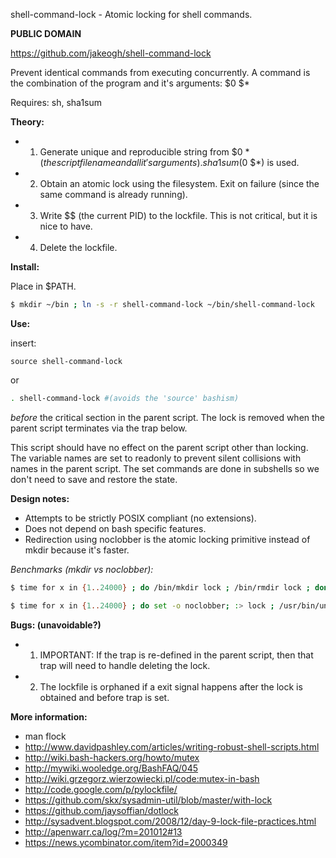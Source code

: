 shell-command-lock - Atomic locking for shell commands.

**PUBLIC DOMAIN**

https://github.com/jakeogh/shell-command-lock

Prevent identical commands from executing concurrently. A command is the combination of the program and it's arguments: $0 $*

Requires: sh, sha1sum

**Theory:**

- 1. Generate unique and reproducible string from $0 $* (the script file name and all it's arguments). sha1sum($0 $*) is used.
- 2. Obtain an atomic lock using the filesystem. Exit on failure (since the same command is already running).
- 3. Write $$ (the current PID) to the lockfile. This is not critical, but it is nice to have.
- 4. Delete the lockfile.

**Install:**

Place in $PATH.

```sh
$ mkdir ~/bin ; ln -s -r shell-command-lock ~/bin/shell-command-lock
```

**Use:**

insert:
```
source shell-command-lock
```
or
```sh
. shell-command-lock #(avoids the 'source' bashism)
```
_before_ the critical section in the parent script. The lock is removed when the parent script terminates via the trap below.

This script should have no effect on the parent script other than locking. The variable names are set to readonly to prevent silent collisions with names in the parent script. The set commands are done in subshells so we don't need to save and restore the state.

**Design notes:**

- Attempts to be strictly POSIX compliant (no extensions).
- Does not depend on bash specific features.
- Redirection using noclobber is the atomic locking primitive instead of mkdir because it's faster.

*Benchmarks (mkdir vs noclobber):*
``` sh
$ time for x in {1..24000} ; do /bin/mkdir lock ; /bin/rmdir lock ; done
```
```sh
$ time for x in {1..24000} ; do set -o noclobber; :> lock ; /usr/bin/unlink lock ; done
```

**Bugs: (unavoidable?)**

- 1. IMPORTANT: If the trap is re-defined in the parent script, then that trap will need to handle deleting the lock.
- 2. The lockfile is orphaned if a exit signal happens after the lock is obtained and before trap is set.

**More information:**

 - man flock
 - http://www.davidpashley.com/articles/writing-robust-shell-scripts.html
 - http://wiki.bash-hackers.org/howto/mutex
 - http://mywiki.wooledge.org/BashFAQ/045
 - http://wiki.grzegorz.wierzowiecki.pl/code:mutex-in-bash
 - http://code.google.com/p/pylockfile/
 - https://github.com/skx/sysadmin-util/blob/master/with-lock
 - https://github.com/jaysoffian/dotlock
 - http://sysadvent.blogspot.com/2008/12/day-9-lock-file-practices.html
 - http://apenwarr.ca/log/?m=201012#13
 - https://news.ycombinator.com/item?id=2000349

